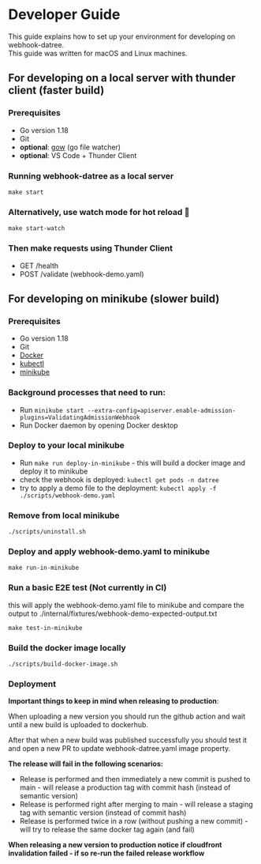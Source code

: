# Developer Guide

This guide explains how to set up your environment for developing on webhook-datree.  
This guide was written for macOS and Linux machines.

## For developing on a local server with thunder client (faster build)

### Prerequisites

- Go version 1.18
- Git
- **optional**: [gow](https://github.com/mitranim/gow#installation) (go file watcher)
- **optional**: VS Code + Thunder Client

### Running webhook-datree as a local server
```
make start
```

### Alternatively, use watch mode for hot reload 🤩
```
make start-watch
```

### Then make requests using Thunder Client
- GET /health
- POST /validate (webhook-demo.yaml)

## For developing on minikube (slower build)

### Prerequisites

- Go version 1.18
- Git
- [Docker](https://docs.docker.com/get-docker/)
- [kubectl](https://kubernetes.io/docs/tasks/tools/#kubectl)
- [minikube](https://kubernetes.io/docs/tasks/tools/#minikube)

### Background processes that need to run:
- Run `minikube start --extra-config=apiserver.enable-admission-plugins=ValidatingAdmissionWebhook`
- Run Docker daemon by opening Docker desktop

### Deploy to your local minikube
- Run `make run deploy-in-minikube` - this will build a docker image and deploy it to minikube
- check the webhook is deployed: `kubectl get pods -n datree`
- try to apply a demo file to the deployment: `kubectl apply -f ./scripts/webhook-demo.yaml`

### Remove from local minikube
```
./scripts/uninstall.sh
```

### Deploy and apply webhook-demo.yaml to minikube
```
make run-in-minikube
```

### Run a basic E2E test (Not currently in CI)
this will apply the webhook-demo.yaml file to 
minikube and compare the output to ./internal/fixtures/webhook-demo-expected-output.txt
```
make test-in-minikube
```

### Build the docker image locally
```
./scripts/build-docker-image.sh
```

### Deployment
**Important things to keep in mind when releasing to production**:

When uploading a new version you should run the github action and wait until a new build is uploaded to dockerhub.

After that when a new build was published successfully you should test it and open a new PR to update webhook-datree.yaml image property.


**The release will fail in the following scenarios:**
* Release is performed and then immediately a new commit is pushed to main - will release a production tag with commit hash (instead of semantic version)
* Release is performed right after merging to main - will release a staging tag with semantic version (instead of commit hash)
* Release is performed twice in a row (without pushing a new commit) - will try to release the same docker tag again (and fail)

**When releasing a new version to production notice if cloudfront invalidation failed - if so re-run the failed release workflow**
